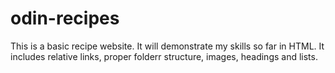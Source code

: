 # odin-recipes

This is a basic recipe website. It will demonstrate my skills so far in HTML.
It includes relative links, proper folderr structure, images, headings and lists.